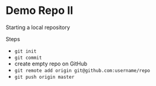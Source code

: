 # Demo Repo II

Starting a local repository

Steps

- `git init`
- `git commit`
- create empty repo on GitHub
- `git remote add origin git@github.com:username/repo`
- `git push origin master`
